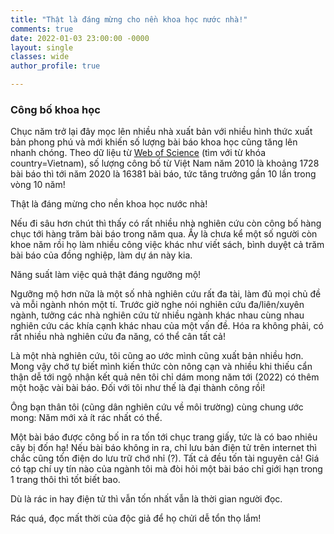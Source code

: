 ```yaml
---
title: "Thật là đáng mừng cho nền khoa học nước nhà!"
comments: true
date: 2022-01-03 23:00:00 -0000
layout: single
classes: wide
author_profile: true

---
```

### Công bố khoa học

Chục năm trở lại đây mọc lên nhiều nhà xuất bản với nhiều hình thức xuất bản phong phú và mới khiến số lượng bài báo khoa học cũng tăng lên nhanh chóng.
Theo dữ liệu từ [Web of Science](https://www.webofscience.com/wos/woscc/summary/2724bf37-7713-46be-aadf-ca99f34377d4-1c60666e/relevance/1) (tìm với từ khóa country=Vietnam),
số lượng công bố từ Việt Nam năm 2010 là khoảng 1728 bài báo thì tới năm 2020 là 16381 bài báo, tức tăng trưởng gần 10 lần trong vòng 10 năm!

Thật là đáng mừng cho nền khoa học nước nhà! 

Nếu đi sâu hơn chút thì thấy có rất nhiều nhà nghiên cứu còn công bố hàng chục tới hàng trăm bài báo trong năm qua. 
Ấy là chưa kể một số người còn khoe năm rồi họ làm nhiều công việc khác như viết sách, bình duyệt cả trăm bài báo của đồng nghiệp, làm dự án này kia.

Năng suất làm việc quả thật đáng ngưỡng mộ!

Ngưỡng mộ hơn nữa là một số nhà nghiên cứu rất đa tài, làm đủ mọi chủ đề và mỗi ngành nhón một tí.
Trước giờ nghe nói nghiên cứu đa/liên/xuyên ngành, tưởng các nhà nghiên cứu từ nhiều ngành khác nhau cùng nhau nghiên cứu các khía cạnh khác nhau của một vấn đề.
Hóa ra không phải, có rất nhiều nhà nghiên cứu đa năng, có thể cân tất cả!

Là một nhà nghiên cứu, tôi cũng ao ước mình cũng xuất bản nhiều hơn.
Mong vậy chớ tự biết mình kiến thức còn nông cạn và nhiều khi thiếu cẩn thận dễ tới ngộ nhận kết quả nên 
tôi chỉ dám mong năm tới (2022) có thêm một hoặc vài bài báo.
Đối với tôi như thế là đại thành công rồi!

Ông bạn thân tôi (cũng dân nghiên cứu về môi trường) cùng chung ước mong: Năm mới xả ít rác nhất có thể.

Một bài báo được công bố in ra tốn tới chục trang giấy, tức là có bao nhiêu cây bị đốn hạ!
Nếu bài báo không in ra, chỉ lưu bản điện tử trên internet thì chắc cũng tốn điện do lưu trữ chớ nhỉ (?).
Tất cả đều tốn tài nguyên cả!
Giá có tạp chí uy tín nào của ngành tôi mà đòi hỏi một bài báo chỉ giới hạn trong 1 trang thôi thì tốt biết bao.

Dù là rác in hay điện tử thì vẫn tốn nhất vẫn là thời gian người đọc.

Rác quá, đọc mất thời của độc giả để họ chửi dễ tổn thọ lắm!
